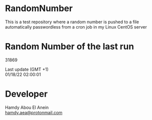 # RandomNumber    
This is a test repository where a random number is pushed to a file automatically passwordless from a cron job in my Linux CentOS server    
# Random Number of the last run   
31869
      
Last update (GMT +1)    
01/18/22 02:00:01
# Developer    
Hamdy Abou El Anein   
hamdy.aea@protonmail.com
